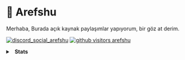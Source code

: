 # 👋 Arefshu
Merhaba, Burada açık kaynak paylaşımlar yapıyorum, bir göz at derim.

[![discord_social_arefshu](https://img.shields.io/badge/Discord-Arefshu%230001-6182e1)](https://discord.com/users/852609757997957172)
[![github visitors arefshu](https://komarev.com/ghpvc/?username=ERESB0S&color=dc143c&label=Visitors&color=6182e1)](https://github.com/arefshu)
<details>
  <summary>&nbsp; <b>Stats</b></summary>
  &nbsp; 
  <details>
    <summary> &nbsp; &nbsp; &nbsp; <b>GitHub Stats</b></summary>
    <img src="https://github-readme-stats.vercel.app/api?username=Arefshu&count_private=true&bg_color=0d1117&show_icons=true&theme=dark&hide_border=true" width="%100" height="150px" alt="stats" />
    <img src="https://github-readme-stats.vercel.app/api/top-langs/?username=Arefshu&layout=compact&bg_color=0d1117&theme=dark&hide_border=true" />
  </details>

  <details>
    <summary> &nbsp; &nbsp; &nbsp; <b>Discord Presence</b></summary>
    <img src="https://lanyard-profile-readme.vercel.app/api/852609757997957172?bg=0d1117">
  </details>
 </details>
 
